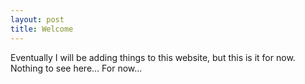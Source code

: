 ```yaml
---
layout: post
title: Welcome
---
```


Eventually I will be adding things to this website, but this is it for now.
<br>
Nothing to see here...
For now...
